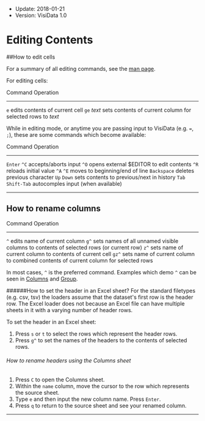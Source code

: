 - Update: 2018-01-21
- Version: VisiData 1.0

# Editing Contents

##How to edit cells

For a summary of all editing commands, see the [man page](/man#edit).

For editing cells:

Command         Operation
--------        ----------
 `e`            edits contents of current cell
`ge` *text*     sets contents of current column for selected rows to *text*

While in editing mode, or anytime you are passing input to VisiData (e.g. `=`, `;`), these are some commands which become available:

Command             Operation
--------            ----------
`Enter`  `^C`       accepts/aborts input
`^O`                opens external $EDITOR to edit contents
`^R`                reloads initial value
`^A`  `^E`          moves to beginning/end of line
`Backspace`         deletes previous character
`Up`  `Down`        sets contents to previous/next in history
`Tab` `Shift-Tab`   autocomples input (when available)

---

## How to rename columns

Command     Operation
--------    ----------
  `^`       edits name of current column
 `g^`       sets names of all unnamed visible columns to contents of selected rows (or current row)
 `z^`       sets name of current column to contents of current cell
`gz^`       sets name of current column to combined contents of current column for selected rows

In most cases, `^` is the preferred command. Examples which demo `^` can be seen in [Columns](/howto/columns#derived) and [Group](/howto/group#aggregators).

######How to set the header in an Excel sheet?
For the standard filetypes (e.g. csv, tsv) the loaders assume that the dataset's first row is the header row. The Excel loader does not because an Excel file can have multiple sheets in it with a varying number of header rows.

To set the header in an Excel sheet:

1. Press `s` or `t` to select the rows which represent the header rows.
2. Press `g^` to set the names of the headers to the contents of selected rows.

###### How to rename headers using the Columns sheet

1. Press `C` to open the Columns sheet.
2. Within the `name` column, move the cursor to the row which represents the source sheet.
3. Type `e` and then input the new column name. Press `Enter`.
4. Press `q` to return to the source sheet and see your renamed column.

---
